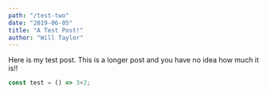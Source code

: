 ```yaml
---
path: "/test-two"
date: "2019-06-05"
title: "A Test Post!"
author: "Will Taylor"
---
```


Here is my test post. This is a longer post and you have no idea how much it is!!

```javascript
const test = () => 3+2;
```

